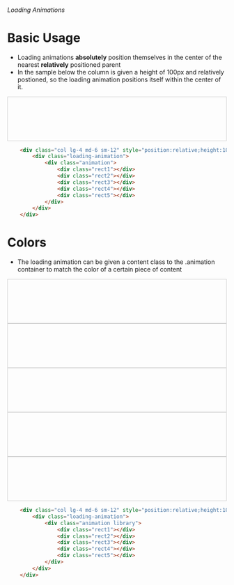 ###### Loading Animations

# Basic Usage

* Loading animations **absolutely** position themselves in the center of the nearest **relatively** positioned parent
* In the sample below the column is given a height of 100px and relatively postioned, so the loading animation positions itself within the center of it.

<div class="row fluid collapse">
<div class="col lg-4 md-6 sm-12" style="position:relative;height:100px;border:1px solid #d1d1d1;">
<div class="loading-animation">
<div class="animation">
<div class="rect1"></div>
<div class="rect2"></div>
<div class="rect3"></div>
<div class="rect4"></div>
<div class="rect5"></div>
</div>
</div>
</div>
</div>


```html
    <div class="col lg-4 md-6 sm-12" style="position:relative;height:100px;border:1px solid #d1d1d1;">
        <div class="loading-animation">
            <div class="animation">
                <div class="rect1"></div>
                <div class="rect2"></div>
                <div class="rect3"></div>
                <div class="rect4"></div>
                <div class="rect5"></div>
            </div>
        </div>
    </div>
```

# Colors

* The loading animation can be given a content class to the .animation container to match the color of a certain piece of content

<div class="row fluid collapse">

<div class="col lg-4 md-6 sm-12" style="position:relative;height:100px;border:1px solid #d1d1d1;">
<div class="loading-animation">
<div class="animation library">
<div class="rect1"></div>
<div class="rect2"></div>
<div class="rect3"></div>
<div class="rect4"></div>
<div class="rect5"></div>
</div>
</div>
</div>

<div class="col lg-4 md-6 sm-12" style="position:relative;height:100px;border:1px solid #d1d1d1;">
<div class="loading-animation">
<div class="animation course">
<div class="rect1"></div>
<div class="rect2"></div>
<div class="rect3"></div>
<div class="rect4"></div>
<div class="rect5"></div>
</div>
</div>
</div>

<div class="col lg-4 md-6 sm-12" style="position:relative;height:100px;border:1px solid #d1d1d1;">
<div class="loading-animation">
<div class="animation song">
<div class="rect1"></div>
<div class="rect2"></div>
<div class="rect3"></div>
<div class="rect4"></div>
<div class="rect5"></div>
</div>
</div>
</div>

<div class="col lg-4 md-6 sm-12" style="position:relative;height:100px;border:1px solid #d1d1d1;">
<div class="loading-animation">
<div class="animation play-along">
<div class="rect1"></div>
<div class="rect2"></div>
<div class="rect3"></div>
<div class="rect4"></div>
<div class="rect5"></div>
</div>
</div>
</div>

<div class="col lg-4 md-6 sm-12" style="position:relative;height:100px;border:1px solid #d1d1d1;">
<div class="loading-animation">
<div class="animation student-focus">
<div class="rect1"></div>
<div class="rect2"></div>
<div class="rect3"></div>
<div class="rect4"></div>
<div class="rect5"></div>
</div>
</div>
</div>

</div>

```html
    <div class="col lg-4 md-6 sm-12" style="position:relative;height:100px;border:1px solid #d1d1d1;">
        <div class="loading-animation">
            <div class="animation library">
                <div class="rect1"></div>
                <div class="rect2"></div>
                <div class="rect3"></div>
                <div class="rect4"></div>
                <div class="rect5"></div>
            </div>
        </div>
    </div>
```

